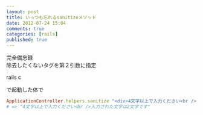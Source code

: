 ```yaml
---
layout: post
title: いっつも忘れるsanitizeメソッド
date: 2012-07-24 15:04
comments: true
categories: [rails]
published: true
---
```




完全備忘録  
除去したくないタグを第２引数に指定  
  
rails c  
  
で起動した体で  

``` ruby
ApplicationController.helpers.sanitize "<div>4文字以上で入力ください<br />入力された文字は2文字です", :tags => %(br)
# => "4文字以上で入力ください<br />入力された文字は2文字です" 
```


